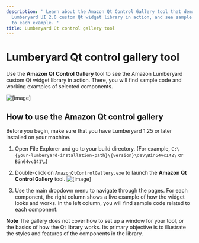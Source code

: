 ```yaml
---
description: ' Learn about the Amazon Qt Control Gallery tool that demonstrates the
  Lumberyard UI 2.0 custom Qt widget library in action, and see sample code related
  to each example. '
title: Lumberyard Qt control gallery tool
---
```

# Lumberyard Qt control gallery tool<a name="uidev-control-gallery"></a>

Use the **Amazon Qt Control Gallery** tool to see the Amazon Lumberyard custom Qt widget library in action\. There, you will find sample code and working examples of selected components\.

![\[image\]](/images/tools-ui/amazon-qt-control-gallery.jpg)

## How to use the Amazon Qt control gallery<a name="gallery-usage"></a>

Before you begin, make sure that you have Lumberyard 1\.25 or later installed on your machine\.

1.  Open File Explorer and go to your build directory\. \(For example, `C:\{your-lumberyard-installation-path}\{version}\dev\Bin64vc142\` or `Bin64vc141\`\.\)

1.  Double\-click on `AmazonQtControlGallery.exe` to launch the **Amazon Qt Control Gallery** tool\.
![\[image\]](/images/tools-ui/amazon-qt-control-gallery-file.png)

1.  Use the main dropdown menu to navigate through the pages\. For each component, the right column shows a live example of how the widget looks and works\. In the left column, you will find sample code related to each component\.

**Note**
The gallery does not cover how to set up a window for your tool, or the basics of how the Qt library works\. Its primary objective is to illustrate the styles and features of the components in the library\.
